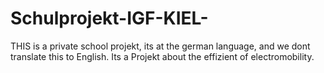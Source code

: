 # Schulprojekt-IGF-KIEL-

THIS is a private school projekt, its at the german language, and we dont translate this to English. Its a Projekt about the effizient of electromobility.
